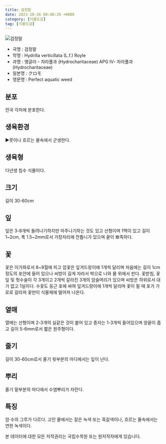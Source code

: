 ```yaml
---
title: 검정말
date: 2023-10-26 00:40:29 +0800
category: [식물도감]
tag: [식물도감]
---
```




![검정말](/fileUpload/plants/basic/Hydrocharitaceae/Hydrilla/12061/5_th2.JPG)
- 국명 : 검정말
- 학명 : Hydrilla verticillata (L.f.) Royle
- 과명 : 앵글러 - 자라풀과 (Hydrocharitaceae) APG Ⅳ- 자라풀과 (Hydrocharitaceae)
- 일본명 : クロモ
- 영문명 : Perfect aquatic weed


## 분포
전국 각처에 분포한다.
## 생육환경
▶못이나 흐르는 물속에서 군생한다.
## 생육형
다년생 침수 식물이다.
## 크기
길이 30-60cm
## 잎
잎은 3-8개씩 돌려나기하지만 마주나기하는 것도 있고 선형이며 1맥이 있고 길이 1~2cm, 폭 1.5~2mm로서 가장자리에 잔톱니가 있으며 끝이 뾰족하다.
## 꽃
꽃은 이가화로서 8~9월에 피고 암꽃은 잎겨드랑이에 1개씩 달리며 처음에는 길이 1cm정도의 포안에 들어 있으나 씨방이 길게 자라서 박으로 나와 물 위에서 핀다. 꽃받침, 꽃잎 및 헛수술이 각 3개이고 2개씩 갈라진 3개의 암술머리가 있으며 씨방은 하위로서 대가 없고 1실이다. 수꽃도 둥근 포에 싸여 잎겨드랑이에 1개씩 달리며 꽃이 필 때 포가 가로로 갈라져 꽃만이 식물체에 떨어져 나온다.
## 열매
열매는 선형이며 2-3개의 실같은 것이 붙어 있고 종자는 1-3개씩 들어있으며 양끝이 좁고 길이 5-6mm로서 짧은 원주형이다.
## 줄기
길이 30-60cm로서 줄기 윗부분의 마디에서는 잎이 난다.
## 뿌리
줄기 밑부분의 마디에서 수염뿌리가 자란다.
## 특징
암·수의 그루가 다르다. 고인 물에서는 짙은 녹색 또는 흑갈색이나, 흐르는 물속에서는 연한 녹색이다.






본 데이터에 대한 모든 저작권리는 국립수목원 또는 원저작자에게 있습니다.
